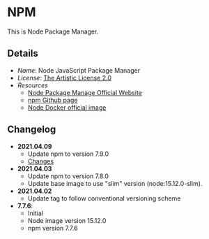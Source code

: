 # NPM
This is Node Package Manager.

## Details
- *Name*: Node JavaScript Package Manager
- *License*: [The Artistic License 2.0](https://github.com/npm/cli/blob/latest/LICENSE)
- *Resources*
  - [Node Package Manage Official Website](https://www.npmjs.com/)
  - [npm Github page](https://github.com/npm/cli)
  - [Node Docker official image](https://hub.docker.com/_/node)

## Changelog
- **2021.04.09**
  - Update npm to version 7.9.0
  - [Changes](https://github.com/npm/cli/releases/tag/v7.9.0)
- **2021.04.03**
  - Update npm to version 7.8.0
  - Update base image to use "slim" version (node:15.12.0-slim).
- **2021.04.02**
  - Update tag to follow conventional versioning scheme
- **7.7.6**:
  - Initial
  - Node image version 15.12.0
  - npm version 7.7.6
  